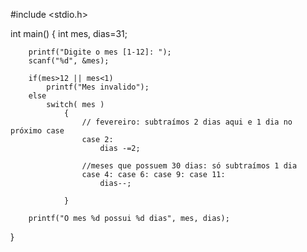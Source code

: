 #include <stdio.h>

int main()
{
        int mes,
            dias=31;

        printf("Digite o mes [1-12]: ");
        scanf("%d", &mes);

        if(mes>12 || mes<1)
            printf("Mes invalido");
        else
            switch( mes )
                {
                    // fevereiro: subtraímos 2 dias aqui e 1 dia no próximo case
                    case 2:
                        dias -=2;

                    //meses que possuem 30 dias: só subtraímos 1 dia
                    case 4: case 6: case 9: case 11:
                        dias--;

                }

        printf("O mes %d possui %d dias", mes, dias);

}
